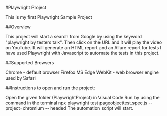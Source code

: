 #Playwright Project


This is my first Playwright Sample Project

##Overview


This project will start a search from Google by using the keyword "playwright by testers talk". Then click on the URL and it will play the video on YouTube.
It will generate an HTML report and an Allure report for tests
I have used Playwright with Javascript to automate the tests in this project.

##Supported Browsers


Chrome - default browser
Firefox
MS Edge
WebKit - web browser engine used by Safari


##Instructions to open and run the project:

Open the given folder (PlaywrightProject) in Visual Code
Run by using the command in the terminal
npx playwright test pageobjecttest.spec.js --project=chromium -- headed 
The automation script will start.
